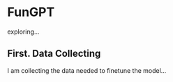 # FunGPT
exploring...

## First. Data Collecting
I am collecting the data needed to finetune the model...
